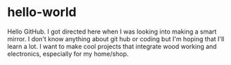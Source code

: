 # hello-world

Hello GitHub.  I got directed here when I was looking into making a smart mirror.  I don't know anything about git hub or coding but I'm hoping that I'll learn a lot.  I want to make cool projects that integrate wood working and electronics, especially for my home/shop.   
 
